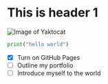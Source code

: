 # This is header 1
![Image of Yaktocat](https://octodex.github.com/images/yaktocat.png)
``` python
print("hello world")
```
- [x] Turn on GitHub Pages
- [ ] Outline my portfolio
- [ ] Introduce myself to the world
